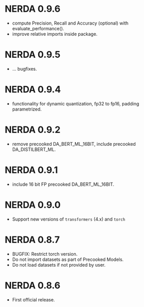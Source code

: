# NERDA 0.9.6

* compute Precision, Recall and Accuracy (optional) with evaluate_performance().
* improve relative imports inside package.

# NERDA 0.9.5

* ... bugfixes.

# NERDA 0.9.4

* functionality for dynamic quantization, fp32 to fp16, padding parametrized.

# NERDA 0.9.2

* remove precooked DA_BERT_ML_16BIT, include precooked DA_DISTILBERT_ML.

# NERDA 0.9.1

* include 16 bit FP precooked DA_BERT_ML_16BIT.

# NERDA 0.9.0

* Support new versions of `transformers` (4.x) and `torch` 

# NERDA 0.8.7

* BUGFIX: Restrict torch version.
* Do not import datasets as part of Precooked Models.
* Do not load datasets if not provided by user.

# NERDA 0.8.6

* First official release.
